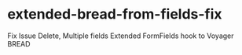 # extended-bread-from-fields-fix
Fix Issue Delete, Multiple fields Extended FormFields hook to Voyager BREAD

